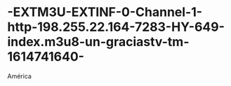 # -EXTM3U-EXTINF-0-Channel-1-http-198.255.22.164-7283-HY-649-index.m3u8-un-graciastv-tm-1614741640-
América
